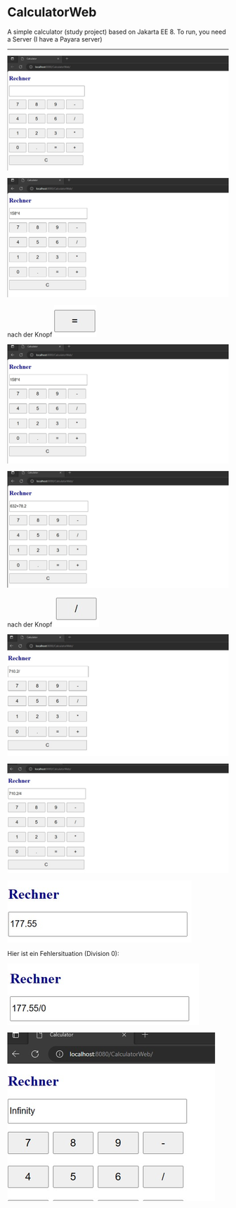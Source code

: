 # CalculatorWeb
A simple calculator (study project) based on Jakarta EE 8. To run, you need a Server (I have a Payara server)

---

![Calculator](https://github.com/EllinaGorby/CalculatorWeb/blob/main/screenshots/Calculator1.jpg)


![Calculator](https://github.com/EllinaGorby/CalculatorWeb/blob/main/screenshots/Calculator1_2.jpg)

nach der Knopf ![Calculator](https://github.com/EllinaGorby/CalculatorWeb/blob/main/screenshots/Taste_gleich.jpg)


![Calculator](https://github.com/EllinaGorby/CalculatorWeb/blob/main/screenshots/Calculator1_2.jpg)

![Calculator](https://github.com/EllinaGorby/CalculatorWeb/blob/main/screenshots/Calculator3.jpg)

nach der Knopf ![Calculator](https://github.com/EllinaGorby/CalculatorWeb/blob/main/screenshots/Taste_division.jpg)

![Calculator](https://github.com/EllinaGorby/CalculatorWeb/blob/main/screenshots/Calculator4.jpg)

![Calculator](https://github.com/EllinaGorby/CalculatorWeb/blob/main/screenshots/Calculator5.jpg)

![Calculator](https://github.com/EllinaGorby/CalculatorWeb/blob/main/screenshots/Calculator7.jpg)

Hier ist ein Fehlersituation (Division 0):  

![Calculator](https://github.com/EllinaGorby/CalculatorWeb/blob/main/screenshots/division_0.jpg)

![Calculator](https://github.com/EllinaGorby/CalculatorWeb/blob/main/screenshots/division_0_res.jpg)
